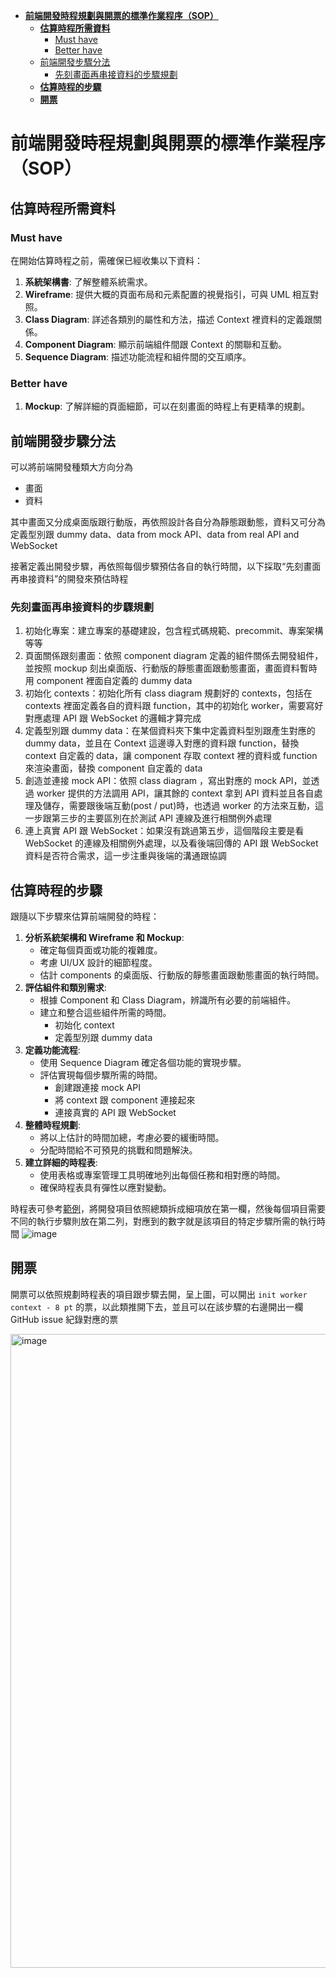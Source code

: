 - [**前端開發時程規劃與開票的標準作業程序（SOP）**](#前端開發時程規劃與開票的標準作業程序sop)
  - [**估算時程所需資料**](#估算時程所需資料)
    - [Must have](#must-have)
    - [Better have](#better-have)
  - [前端開發步驟分法](#前端開發步驟分法)
    - [先刻畫面再串接資料的步驟規劃](#先刻畫面再串接資料的步驟規劃)
  - [**估算時程的步驟**](#估算時程的步驟)
  - [**開票**](#開票)

# **前端開發時程規劃與開票的標準作業程序（SOP）**

## **估算時程所需資料**

### Must have

在開始估算時程之前，需確保已經收集以下資料：

1. **系統架構書**: 了解整體系統需求。
2. **Wireframe**: 提供大概的頁面布局和元素配置的視覺指引，可與 UML 相互對照。
3. **Class Diagram**: 詳述各類別的屬性和方法，描述 Context 裡資料的定義跟關係。
4. **Component Diagram**: 顯示前端組件間跟 Context 的關聯和互動。
5. **Sequence Diagram**: 描述功能流程和組件間的交互順序。

### Better have

1. **Mockup**: 了解詳細的頁面細節，可以在刻畫面的時程上有更精準的規劃。

## 前端開發步驟分法

可以將前端開發種類大方向分為

- 畫面
- 資料

其中畫面又分成桌面版跟行動版，再依照設計各自分為靜態跟動態，資料又可分為定義型別跟 dummy data、data from mock API、data from real API and WebSocket

接著定義出開發步驟，再依照每個步驟預估各自的執行時間，以下採取“先刻畫面再串接資料”的開發來預估時程

### 先刻畫面再串接資料的步驟規劃

1. 初始化專案：建立專案的基礎建設，包含程式碼規範、precommit、專案架構等等
2. 頁面關係跟刻畫面：依照 component diagram 定義的組件關係去開發組件，並按照 mockup 刻出桌面版、行動版的靜態畫面跟動態畫面，畫面資料暫時用 component 裡面自定義的 dummy data
3. 初始化 contexts：初始化所有 class diagram 規劃好的 contexts，包括在 contexts 裡面定義各自的資料跟 function，其中的初始化 worker，需要寫好對應處理 API 跟 WebSocket 的邏輯才算完成
4. 定義型別跟 dummy data：在某個資料夾下集中定義資料型別跟產生對應的 dummy data，並且在 Context 這邊導入對應的資料跟 function，替換 context 自定義的 data，讓 component 存取 context 裡的資料或 function 來渲染畫面，替換 component 自定義的 data
5. 創造並連接 mock API：依照 class diagram ，寫出對應的 mock API，並透過 worker 提供的方法調用 API，讓其餘的 context 拿到 API 資料並且各自處理及儲存，需要跟後端互動(post / put)時，也透過 worker 的方法來互動，這一步跟第三步的主要區別在於測試 API 連線及進行相關例外處理
6. 連上真實 API 跟 WebSocket：如果沒有跳過第五步，這個階段主要是看 WebSocket 的連線及相關例外處理，以及看後端回傳的 API 跟 WebSocket 資料是否符合需求，這一步注重與後端的溝通跟協調

## **估算時程的步驟**

跟隨以下步驟來估算前端開發的時程：

1. **分析系統架構和 Wireframe 和 Mockup**:
   - 確定每個頁面或功能的複雜度。
   - 考慮 UI/UX 設計的細節程度。
   - 估計 components 的桌面版、行動版的靜態畫面跟動態畫面的執行時間。
2. **評估組件和類別需求**:
   - 根據 Component 和 Class Diagram，辨識所有必要的前端組件。
   - 建立和整合這些組件所需的時間。
     - 初始化 context
     - 定義型別跟 dummy data
3. **定義功能流程**:
   - 使用 Sequence Diagram 確定各個功能的實現步驟。
   - 評估實現每個步驟所需的時間。
     - 創建跟連接 mock API
     - 將 context 跟 component 連接起來
     - 連接真實的 API 跟 WebSocket
4. **整體時程規劃**:
   - 將以上估計的時間加總，考慮必要的緩衝時間。
   - 分配時間給不可預見的挑戰和問題解決。
5. **建立詳細的時程表**:
   - 使用表格或專案管理工具明確地列出每個任務和相對應的時間。
   - 確保時程表具有彈性以應對變動。

時程表可參考[範例](https://docs.google.com/spreadsheets/d/1fe66z8XQebjy6l6a7IKOdNPFss5lLJGQJekMbqLu3sY/edit#gid=131886607)，將開發項目依照總類拆成細項放在第一欄，然後每個項目需要不同的執行步驟則放在第二列，對應到的數字就是該項目的特定步驟所需的執行時間
![image](https://github.com/CAFECA-IO/WorkGuidelines/assets/20677913/27436ced-32de-4552-96c6-41b4dc1c4cdb)

## **開票**

開票可以依照規劃時程表的項目跟步驟去開，呈上圖，可以開出 `init worker context - 8 pt` 的票，以此類推開下去，並且可以在該步驟的右邊開出一欄 GitHub issue 紀錄對應的票

<img width="1014" alt="image" src="https://github.com/CAFECA-IO/WorkGuidelines/assets/20677913/4f08b6b8-868b-4bdb-9d19-ca5d9ea01733">
